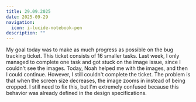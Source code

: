 ```yaml
---
title: 29.09.2025
date: 2025-09-29
navigation:
  icon: i-lucide-notebook-pen
description: ""
---
```


My goal today was to make as much progress as possible on the bug tracking ticket. This ticket consists of 16 smaller tasks. Last week, I only managed to complete one task and got stuck on the image issue, since I couldn't see the images. Today, Noah helped me with the images, and then I could continue. However, I still couldn't complete the ticket. The problem is that when the screen size decreases, the image zooms in instead of being cropped. I still need to fix this, but I'm extremely confused because this behavior was already defined in the design specifications.